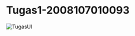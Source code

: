# Tugas1-2008107010093

![TugasUI](https://user-images.githubusercontent.com/93377755/219864924-2a1ec07f-25b7-4b46-aba7-65f6159365d1.jpg)
